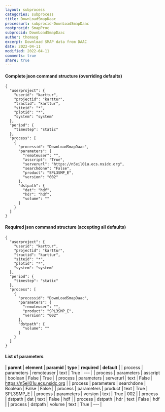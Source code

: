 ```yaml
---
layout: subprocess
categories: subprocess
title: DownLoadSmapDaac
processurl: subprocid-DownLoadSmapDaac
rootprocid: SmapProc
subprocid: DownLoadSmapDaac
author: thomasg
excerpt: Download SMAP data from DAAC
date: 2022-04-11
modified: 2022-04-11
comments: true
share: true
---
```


#### Complete json command structure (overriding defaults)
```
{
  "userproject": {
    "userid": "karttur",
    "projectid": "karttur",
    "tractid": "karttur",
    "siteid": "*",
    "plotid": "*",
    "system": "system"
  },
  "period": {
    "timestep": "static"
  },
  "process": [
    {
      "processid": "DownLoadSmapDaac",
      "parameters": {
        "remoteuser": "",
        "asscript": "True",
        "serverurl": "https://n5eil01u.ecs.nsidc.org",
        "searchdone": "False",
        "product": "SPL3SMP_E",
        "version": "002"
      },
      "dstpath": {
        "dat": "hdf",
        "hdr": "hdf",
        "volume": ""
      }
    }
  ]
}
```
#### Required json command structure (accepting all defaults)
```
{
  "userproject": {
    "userid": "karttur",
    "projectid": "karttur",
    "tractid": "karttur",
    "siteid": "*",
    "plotid": "*",
    "system": "system"
  },
  "period": {
    "timestep": "static"
  },
  "process": [
    {
      "processid": "DownLoadSmapDaac",
      "parameters": {
        "remoteuser": "",
        "product": "SPL3SMP_E",
        "version": "002"
      },
      "dstpath": {
        "volume": ""
      }
    }
  ]
}
```
#### List of parameters

| **parent** | **element** | **paramid** | **type** | **required** | **default** |
| process | parameters | remoteuser | text | True | --- |
| process | parameters | asscript | boolean | False | True |
| process | parameters | serverurl | text | False | https://n5eil01u.ecs.nsidc.org |
| process | parameters | searchdone | Boolean | False | False |
| process | parameters | product | text | True | SPL3SMP_E |
| process | parameters | version | text | True | 002 |
| process | dstpath | dat | text | False | hdf |
| process | dstpath | hdr | text | False | hdf |
| process | dstpath | volume | text | True | --- |
